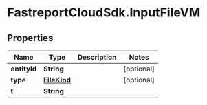 # FastreportCloudSdk.InputFileVM

## Properties

Name | Type | Description | Notes
------------ | ------------- | ------------- | -------------
**entityId** | **String** |  | [optional] 
**type** | [**FileKind**](FileKind.md) |  | [optional] 
**t** | **String** |  | 


